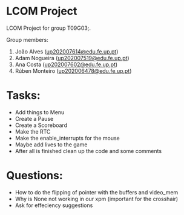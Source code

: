 # LCOM Project

LCOM Project for group T09G03;.

Group members:

1. João Alves (up202007614@edu.fe.up.pt)
2. Adam Nogueira (up202007519@edu.fe.up.pt)
3. Ana Costa (up202007602@edu.fe.up.pt)
4. Rúben Monteiro (up202006478@edu.fe.up.pt)



# Tasks:
- Add things to Menu
- Create a Pause
- Create a Scoreboard
- Make the RTC
- Make the enable_interrupts for the mouse
- Maybe add lives to the game 
- After all is finished clean up the code and some comments

# Questions:
- How to do the flipping of pointer with the buffers and video_mem
- Why is None not working in our xpm (important for the crosshair)
- Ask for effeciency suggestions
